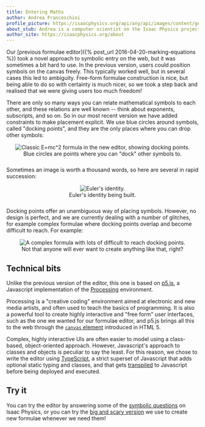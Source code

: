 ```yaml
---
title: Entering Maths
author: Andrea Franceschini
profile_picture: https://isaacphysics.org/api/any/api/images/content/general_pages/about_us/photos/af2.png
about_stub: Andrea is a computer scientist on the Isaac Physics project, interested in human-computer interaction, education, and art.
author_site: https://isaacphysics.org/about
---
```

Our [previous formulae editor]({% post_url 2016-04-20-marking-equations %}) took a novel approach to symbolic entry on the web, but it was sometimes a bit hard to use. In the previous version, users could position symbols on the canvas freely. This typically worked well, but in several cases this led to ambiguity. Free-form formulae construction is nice, but being able to do so with certainty is much nicer, so we took a step back and realised that we were giving users too much freedom!

There are only so many ways you can relate mathematical symbols to each other, and these relations are well known -- think about exponents, subscripts, and so on. So in our most recent version we have added constraints to make placement explicit. We use blue circles around symbols, called "docking points", and they are the only places where you can drop other symbols:

<figure style="text-align:center;margin:15px auto 25px auto;">
	<img src="{{ '/images/entering-maths-docking-points.png' | relative_url }}" alt="Classic E=mc^2 formula in the new editor, showing docking points.">
	<figcaption>Blue circles are points where you can "dock" other symbols to.</figcaption>
</figure>

Sometimes an image is worth a thousand words, so here are several in rapid succession:

<figure style="text-align:center;margin:15px auto 25px auto;">
	<img src="{{ '/images/entering-maths-formula.gif' | relative_url }}" alt="Euler's identity.">
	<figcaption>Euler's identity being built.</figcaption>
</figure>

Docking points offer an unambiguous way of placing symbols. However, no design is perfect, and we are currently dealing with a number of glitches, for example complex formulae where docking points overlap and become difficult to reach. For example:

<figure style="text-align:center;margin:15px auto 25px auto;">
	<img src="{{ '/images/entering-maths-complex-formula.png' | relative_url }}" alt="A complex formula with lots of difficult to reach docking points.">
	<figcaption>Not that anyone will ever want to create anything like that, right?</figcaption>
</figure>

## Technical bits

Unlike the previous version of the editor, this one is based on [p5.js](http://p5js.org/), a Javascript implementation of the [Processing](https://processing.org) environment.

Processing is a "creative coding" environment aimed at electronic and new media artists, and often used to teach the basics of programming. It is also a powerful tool to create highly interactive and "free form" user interfaces, such as the one we wanted for our formulae editor, and p5.js brings all this to the web through the [`canvas` element](https://www.w3.org/TR/html5/scripting-1.html#the-canvas-element) introduced in HTML 5.

Complex, highly interactive UIs are often easier to model using a class-based, object-oriented approach. However, Javascript's approach to classes and objects is peculiar to say the least. For this reason, we chose to write the editor using [TypeScript](https://www.typescriptlang.org/), a strict superset of Javascript that adds optional static typing and classes, and that gets [transpiled](https://en.wikipedia.org/wiki/Source-to-source_compiler) to Javascript before being deployed and executed.

## Try it

You can try the editor by answering some of the <a class="capsule" href="https://isaacphysics.org/gameboards#eqn_editor_beta">symbolic questions</a> on Isaac Physics, or you can try the [big and scary version](https://isaacphysics.org/equality) we use to create new formulae whenever we need them!
